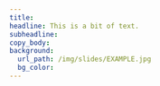 ```yaml
---
title:
headline: This is a bit of text.
subheadline:
copy_body:
background:
  url_path: /img/slides/EXAMPLE.jpg
  bg_color:
---
```

